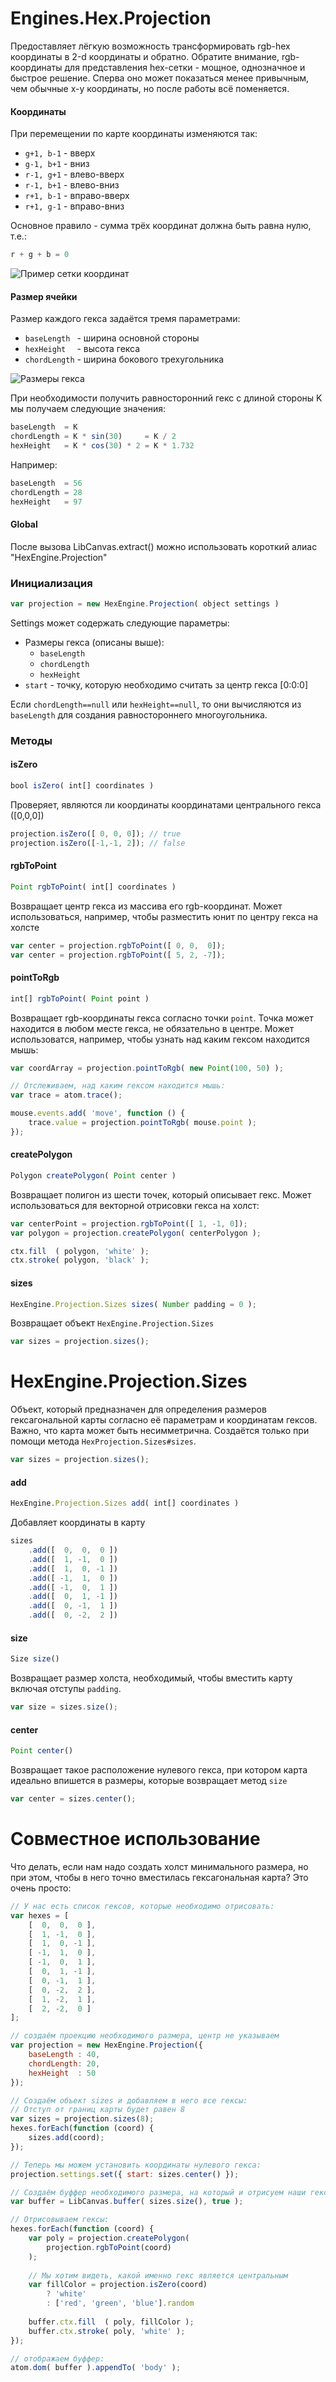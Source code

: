 Engines.Hex.Projection
=====================

Предоставляет лёгкую возможность трансформировать rgb-hex координаты в 2-d координаты и обратно.
Обратите внимание, rgb-координаты для представления hex-сетки - мощное, однозначное и быстрое решение.
Сперва оно может показаться менее привычным, чем обычные x-y координаты, но после работы всё поменяется.

#### Координаты

При перемещении по карте координаты изменяются так:

* `g+1, b-1` - вверх
* `g-1, b+1` - вниз
* `r-1, g+1` - влево-вверх
* `r-1, b+1` - влево-вниз
* `r+1, b-1` - вправо-вверх
* `r+1, g-1` - вправо-вниз

Основное правило - сумма трёх координат должна быть равна нулю, т.е.:

```js
r + g + b = 0
```

![Пример сетки координат](/theshock/libcanvas/raw/declare/Docs/Ru/Engines/Hex/hex-coords.png)

#### Размер ячейки

Размер каждого гекса задаётся тремя параметрами:

* `baseLength ` - ширина основной стороны
* `hexHeight  ` - высота гекса
* `chordLength` - ширина бокового трехугольника

![Размеры гекса](/theshock/libcanvas/raw/declare/Docs/Ru/Engines/Hex/hex-sizes.png)

При необходимости  получить равносторонний гекс с длиной стороны K мы получаем следующие значения:

```js
baseLength  = K
chordLength = K * sin(30)     = K / 2
hexHeight   = K * cos(30) * 2 = K * 1.732
```

Например:

```js
baseLength  = 56
chordLength = 28
hexHeight   = 97
```

#### Global

После вызова LibCanvas.extract() можно использовать короткий алиас "HexEngine.Projection"

### Инициализация

```js
var projection = new HexEngine.Projection( object settings )
```

Settings может содержать следующие параметры:

* Размеры гекса (описаны выше):
	* `baseLength`
	* `chordLength`
	* `hexHeight`
* `start` - точку, которую необходимо считать за центр гекса [0:0:0]

Если `chordLength==null` или `hexHeight==null`, то они вычисляются из `baseLength` для создания равностороннего многоугольника.

### Методы

#### isZero

```js
bool isZero( int[] coordinates )
```

Проверяет, являются ли координаты координатами центрального гекса ([0,0,0])

```js
projection.isZero([ 0, 0, 0]); // true
projection.isZero([-1,-1, 2]); // false
```

#### rgbToPoint

```js
Point rgbToPoint( int[] coordinates )
```

Возвращает центр гекса из массива его rgb-координат. Может использоваться, например, чтобы разместить юнит по центру гекса на холсте

```js
var center = projection.rgbToPoint([ 0, 0,  0]);
var center = projection.rgbToPoint([ 5, 2, -7]);
```


#### pointToRgb

```js
int[] rgbToPoint( Point point )
```

Возвращает rgb-координаты гекса согласно точки `point`. Точка может находится в любом месте гекса, не обязательно в центре. Может использоватся, например, чтобы узнать над каким гексом находится мышь:

```js
var coordArray = projection.pointToRgb( new Point(100, 50) );

// Отслеживаем, над каким гексом находится мышь:
var trace = atom.trace();

mouse.events.add( 'move', function () {
	trace.value = projection.pointToRgb( mouse.point );
});
```

#### createPolygon

```js
Polygon createPolygon( Point center )
```

Возвращает полигон из шести точек, который описывает гекс. Может использоваться для векторной отрисовки гекса на холст:

```js
var centerPoint = projection.rgbToPoint([ 1, -1, 0]);
var polygon = projection.createPolygon( centerPolygon );

ctx.fill  ( polygon, 'white' );
ctx.stroke( polygon, 'black' );
```

#### sizes

```js
HexEngine.Projection.Sizes sizes( Number padding = 0 );
```

Возвращает объект `HexEngine.Projection.Sizes`

```js
var sizes = projection.sizes();
```

HexEngine.Projection.Sizes
===========================

Объект, который предназначен для определения размеров гексагональной карты согласно её параметрам и координатам гексов. Важно, что карта может быть несимметрична. Создаётся только при помощи метода `HexProjection.Sizes#sizes`.

```js
var sizes = projection.sizes();
```

#### add

```js
HexEngine.Projection.Sizes add( int[] coordinates )
```

Добавляет координаты в карту

```js
sizes
	.add([  0,  0,  0 ])
	.add([  1, -1,  0 ])
	.add([  1,  0, -1 ])
	.add([ -1,  1,  0 ])
	.add([ -1,  0,  1 ])
	.add([  0,  1, -1 ])
	.add([  0, -1,  1 ])
	.add([  0, -2,  2 ])
```

#### size

```js
Size size()
```

Возвращает размер холста, необходимый, чтобы вместить карту включая отступы `padding`.

```js
var size = sizes.size();
```

#### center

```js
Point center()
```

Возвращает такое расположение нулевого гекса, при котором карта идеально впишется в размеры, которые возвращает метод `size`

```js
var center = sizes.center();
```
	
Совместное использование
========================

Что делать, если нам надо создать холст минимального размера, но при этом, чтобы в него точно вместилась гексагональная карта? Это очень просто:

```js
// У нас есть список гексов, которые необходимо отрисовать:
var hexes = [
	[  0,  0,  0 ],
	[  1, -1,  0 ],
	[  1,  0, -1 ],
	[ -1,  1,  0 ],
	[ -1,  0,  1 ],
	[  0,  1, -1 ],
	[  0, -1,  1 ],
	[  0, -2,  2 ],
	[  1, -2,  1 ],
	[  2, -2,  0 ]
];

// создаём проекцию необходимого размера, центр не указываем
var projection = new HexEngine.Projection({
	baseLength : 40,
	chordLength: 20,
	hexHeight  : 50
});

// Создаём объект sizes и добавляем в него все гексы:
// Отступ от границ карты будет равен 8
var sizes = projection.sizes(8);
hexes.forEach(function (coord) {
	sizes.add(coord);
});

// Теперь мы можем установить координаты нулевого гекса:
projection.settings.set({ start: sizes.center() });

// Создаём буффер необходимого размера, на который и отрисуем наши гексы:
var buffer = LibCanvas.buffer( sizes.size(), true );

// Отрисовываем гексы:
hexes.forEach(function (coord) {
	var poly = projection.createPolygon(
		projection.rgbToPoint(coord)
	);
	
	// Мы хотим видеть, какой именно гекс является центральным
	var fillColor = projection.isZero(coord)
		? 'white'
		: ['red', 'green', 'blue'].random
	
	buffer.ctx.fill  ( poly, fillColor );
	buffer.ctx.stroke( poly, 'white' );
});

// отображаем буффер:
atom.dom( buffer ).appendTo( 'body' );
```
